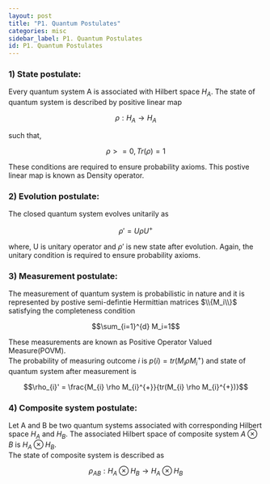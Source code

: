 ```yaml
---
layout: post
title: "P1. Quantum Postulates"
categories: misc
sidebar_label: P1. Quantum Postulates
id: P1. Quantum Postulates
---
```


### 1) State postulate:  
Every quantum system A is associated with Hilbert space $H_A$. The state of quantum system is described by positive linear map   

  $$\rho: H_A \to H_A$$  

such that,  

  $$\rho >= 0, Tr(\rho) = 1$$  

These conditions are required to ensure probability axioms. This postive linear map is known as Density operator. 

### 2) Evolution postulate:  
The closed quantum system evolves unitarily as  

$$\rho' = U \rho U^{+}$$  

where, U is unitary operator and $\rho'$ is new state after evolution. Again, the unitary condition is required to ensure probability axioms.  
### 3) Measurement postulate:  
The measurement of quantum system is probabilistic in nature and it is represented by postive semi-defintie Hermittian matrices $\\{M_i\\}$ satisfying the completeness condition  

$$\sum_{i=1}^{d} M_i=1$$  

These measurements are known as Positive Operator Valued Measure(POVM).  
The probability of measuring outcome $i$ is $p(i)=tr(M_{i} \rho M_{i}^{+})$ and state of quantum system after measurement is  

$$\rho_{i}' = \frac{M_{i} \rho M_{i}^{+}}{tr(M_{i} \rho M_{i}^{+})}$$  

### 4) Composite system postulate:  
Let A and B be two quantum systems associated with corresponding Hilbert space $H_A$ and $H_B$. The associated Hilbert space of composite system $A \otimes B$ is $H_A \otimes H_B$.  
The state of composite system is described as  

$$\rho_{AB}: H_A \otimes H_B \to H_A \otimes H_B$$ 

